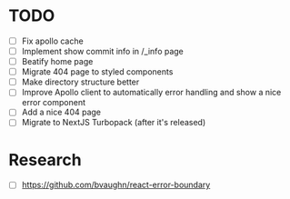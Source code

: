 # TODO

- [ ] Fix apollo cache
- [ ] Implement show commit info in /_info page
- [ ] Beatify home page
- [ ] Migrate 404 page to styled components
- [ ] Make directory structure better
- [ ] Improve Apollo client to automatically error handling and show a nice error component
- [ ] Add a nice 404 page
- [ ] Migrate to NextJS Turbopack (after it's released)

# Research
- [ ] https://github.com/bvaughn/react-error-boundary
